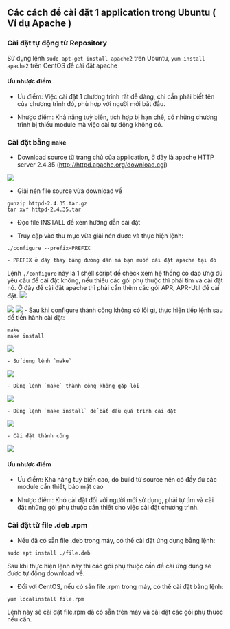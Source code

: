 ## Các cách để cài đặt 1 application trong Ubuntu ( Ví dụ Apache )

### Cài đặt tự động từ Repository

Sử dụng lệnh `sudo apt-get install apache2` trên Ubuntu, `yum install apache2` trên CentOS để cài đặt apache 

#### Ưu nhược điểm

- Ưu điểm: Việc cài đặt 1 chương trình rất dễ dàng, chỉ cần phải biết tên của chương trình đó, phù hợp với người mới bắt đầu.

- Nhược điểm: Khả năng tuỳ biến, tích hợp bị hạn chế, có những chương trình bị thiếu module mà việc cài tự động không có.

### Cài đặt bằng `make` 

- Download source từ trang chủ của application, ở đây là apache HTTP server 2.4.35 (http://httpd.apache.org/download.cgi)

<img src="img/02.jpg">

- Giải nén file source vừa download về

```
gunzip httpd-2.4.35.tar.gz
tar xvf httpd-2.4.35.tar
```

- Đọc file INSTALL để xem hướng dẫn cài đặt

- Truy cập vào thư mục vừa giải nén được và thực hiện lệnh:

```
./configure --prefix=PREFIX
```
	
	- PREFIX ở đây thay bằng đường dẫn mà bạn muốn cài đặt apache tại đó

Lệnh `./configure` này là 1 shell script để check xem hệ thống có đáp ứng đủ yêu cầu để cài đặt không, nếu thiếu các gói phụ thuộc thì phải tìm và cài đặt nó. Ở đây để cài đặt apache thì phải cần thêm các gói APR, APR-Util để cài đặt.
<img src="img/01.jpg">

<img src="img/04.jpg">

<img src="img/03.jpg">
- Sau khi configure thành công không có lỗi gì, thực hiện tiếp lệnh sau để tiến hành cài đặt:

``` 
make
make install
``` 
<img src="img/05.jpg">

	- Sử dụng lệnh `make`
	
<img src="img/06.jpg">

	- Dùng lệnh `make` thành công không gặp lỗi
	
<img src="img/07.jpg">

	- Dùng lệnh `make install` để bắt đầu quá trình cài đặt
	
<img src="img/08.jpg">

	- Cài đặt thành công
	
<img src="img/09.jpg">

#### Ưu nhược điểm

- Ưu điểm: Khả năng tuỳ biến cao, do build từ source nên có đầy đủ các module cần thiết, bảo mật cao

- Nhược điểm: Khó cài đặt đối với người mới sử dụng, phải tự tìm và cài đặt những gói phụ thuộc cần thiết cho việc cài đặt chương trình.

### Cài đặt từ file .deb .rpm

- Nếu đã có sẵn file .deb trong máy, có thể cài đặt ứng dụng bằng lệnh:

```
sudo apt install ./file.deb
```

Sau khi thực hiện lệnh này thì các gói phụ thuộc cần để cài ứng dụng sẽ được tự động download về.

- Đối với CentOS, nếu có sẵn file .rpm trong máy, có thể cài đặt bằng lệnh:

```
yum localinstall file.rpm 
```

Lệnh này sẽ cài đặt file.rpm đã có sẵn trên máy và cài đặt các gói phụ thuộc nếu cần.